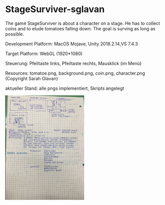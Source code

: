 # StageSurviver-sglavan
The game StageSurviver is about a character on a stage. He has to collect coins and to elude tomatoes falling down. The goal is surving as long as possible.

Development Platform: MacOS Mojave, Unity 2018.2.14,VS 7.4.3

Target Platform: WebGL (1920*1080)

Steuerung: Pfeiltaste links, Pfeiltaste rechts, Mausklick (im Menü)

Resources: tomatoe.png, background.png, coin.png, character.png (Copyright Sarah Glavan) 

aktueller Stand: alle pngs implementiert, Skripts angelegt

<div>
<img src="./Screenshots/Konzept_StageSurviver.png" width="250">
</div>